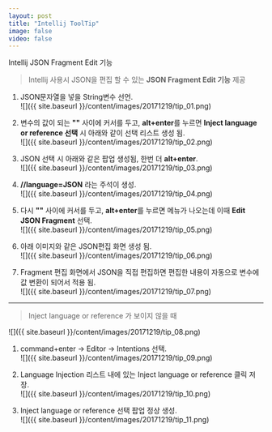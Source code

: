 ```yaml
---
layout: post
title: "Intellij ToolTip"
image: false
video: false
---
```


Intellij JSON Fragment Edit 기능


> Intellij 사용시 JSON을 편집 할 수 있는 **JSON Fragment Edit 기능** 제공


1. JSON문자열을 넣을 String변수 선언. <br>
![]({{ site.baseurl }}/content/images/20171219/tip_01.png)

2. 변수의 값이 되는 **""** 사이에 커서를 두고, **alt+enter**를 누르면 **Inject language or reference 선택** 시 아래와 같이 선택 리스트 생성 됨. <br>
![]({{ site.baseurl }}/content/images/20171219/tip_02.png)

3. JSON 선택 시 아래와 같은 팝업 생성됨, 한번 더 **alt+enter**. <br>
![]({{ site.baseurl }}/content/images/20171219/tip_03.png)

4. **//language=JSON** 라는 주석이 생성. <br>
![]({{ site.baseurl }}/content/images/20171219/tip_04.png)

5. 다시 **""** 사이에 커서를 두고, **alt+enter**를 누르면 메뉴가 나오는데 이때 **Edit JSON Fragment** 선택. <br>
![]({{ site.baseurl }}/content/images/20171219/tip_05.png)

6. 아래 이미지와 같은 JSON편집 화면 생성 됨. <br>
![]({{ site.baseurl }}/content/images/20171219/tip_06.png)

7. Fragment 편집 화면에서 JSON을 직접 편집하면 편집한 내용이 자동으로 변수에 값 변환이 되어서 적용 됨. <br>
![]({{ site.baseurl }}/content/images/20171219/tip_07.png)

---

> Inject Ianguage or reference 가 보이지 않을 때

![]({{ site.baseurl }}/content/images/20171219/tip_08.png)


1. command+enter -> Editor -> Intentions 선택. <br>
![]({{ site.baseurl }}/content/images/20171219/tip_09.png)

2. Language Injection 리스트 내에 있는 Inject language or reference 클릭 저장. <br>
![]({{ site.baseurl }}/content/images/20171219/tip_10.png)

3. Inject language or reference 선택 팝업 정상 생성. <br>
![]({{ site.baseurl }}/content/images/20171219/tip_11.png)
